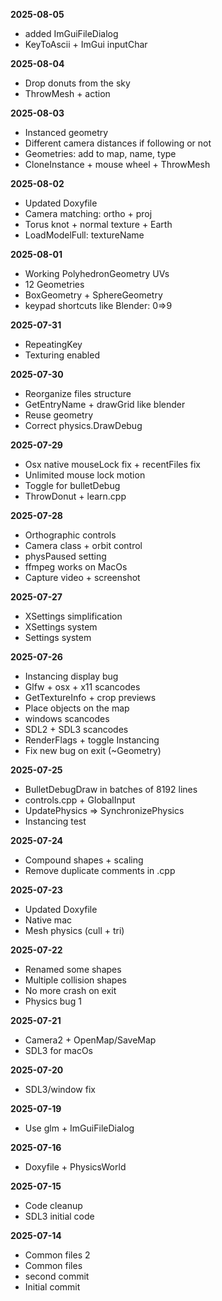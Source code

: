 
**2025-08-05**
- added ImGuiFileDialog
- KeyToAscii + ImGui inputChar

**2025-08-04**
- Drop donuts from the sky
- ThrowMesh + action

**2025-08-03**
- Instanced geometry
- Different camera distances if following or not
- Geometries: add to map, name, type
- CloneInstance + mouse wheel + ThrowMesh

**2025-08-02**
- Updated Doxyfile
- Camera matching: ortho + proj
- Torus knot + normal texture + Earth
- LoadModelFull: textureName

**2025-08-01**
- Working PolyhedronGeometry UVs
- 12 Geometries
- BoxGeometry + SphereGeometry
- keypad shortcuts like Blender: 0=>9

**2025-07-31**
- RepeatingKey
- Texturing enabled

**2025-07-30**
- Reorganize files structure
- GetEntryName + drawGrid like blender
- Reuse geometry
- Correct physics.DrawDebug

**2025-07-29**
- Osx native mouseLock fix + recentFiles fix
- Unlimited mouse lock motion
- Toggle for bulletDebug
- ThrowDonut + learn.cpp

**2025-07-28**
- Orthographic controls
- Camera class + orbit control
- physPaused setting
- ffmpeg works on MacOs
- Capture video + screenshot

**2025-07-27**
- XSettings simplification
- XSettings system
- Settings system

**2025-07-26**
- Instancing display bug
- Glfw + osx + x11 scancodes
- GetTextureInfo + crop previews
- Place objects on the map
- windows scancodes
- SDL2 + SDL3 scancodes
- RenderFlags + toggle Instancing
- Fix new bug on exit (~Geometry)

**2025-07-25**
- BulletDebugDraw in batches of 8192 lines
- controls.cpp + GlobalInput
- UpdatePhysics => SynchronizePhysics
- Instancing test

**2025-07-24**
- Compound shapes + scaling
- Remove duplicate comments in .cpp

**2025-07-23**
- Updated Doxyfile
- Native mac
- Mesh physics (cull + tri)

**2025-07-22**
- Renamed some shapes
- Multiple collision shapes
- No more crash on exit
- Physics bug 1

**2025-07-21**
- Camera2 + OpenMap/SaveMap
- SDL3 for macOs

**2025-07-20**
- SDL3/window fix

**2025-07-19**
- Use glm + ImGuiFileDialog

**2025-07-16**
- Doxyfile + PhysicsWorld

**2025-07-15**
- Code cleanup
- SDL3 initial code

**2025-07-14**
- Common files 2
- Common files
- second commit
- Initial commit
